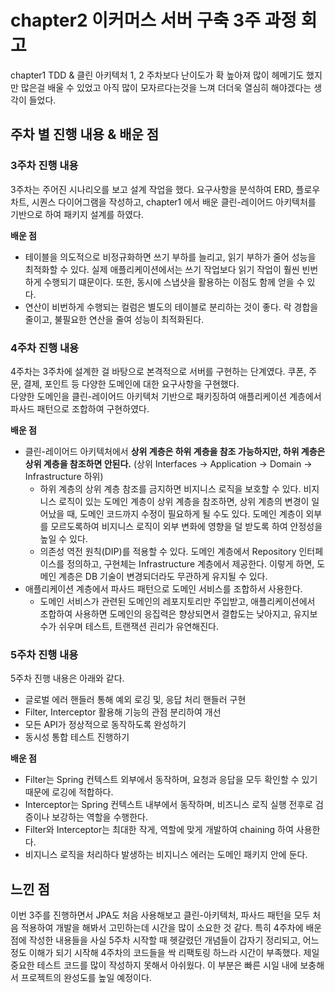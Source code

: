 # chapter2 이커머스 서버 구축 3주 과정 회고
chapter1 TDD & 클린 아키텍처 1, 2 주차보다 난이도가 확 높아져 많이 헤메기도 했지만 많은걸 배울 수 있었고 아직 많이 모자르다는것을 느껴 더더욱 열심히 해야겠다는 생각이 들었다.

## 주차 별 진행 내용 & 배운 점
###  3주차 진행 내용
3주차는 주어진 시나리오를 보고 설계 작업을 했다. 요구사항을 분석하여 ERD, 플로우 차트, 시퀀스 다이어그램을 작성하고, chapter1 에서 배운 클린-레이어드 아키텍처를 기반으로 하여 패키지 설계를 하였다.

<b>배운 점</b></br>
* 테이블을 의도적으로 비정규화하면 쓰기 부하를 늘리고, 읽기 부하가 줄어 성능을 최적화할 수 있다. 실제 애플리케이션에서는 쓰기 작업보다 읽기 작업이 훨씬 빈번하게 수행되기 떄문이다. 또한, 동시에 스냅샷을 활용하는 이점도 함께 얻을 수 있다.
* 연산이 비번하게 수행되는 컬럼은 별도의 테이블로 분리하는 것이 좋다.  락 경합을 줄이고, 불필요한 연산을 줄여 성능이 최적화된다.

### 4주차 진행 내용
4주차는 3주차에 설계한 걸 바탕으로 본격적으로 서버를 구현하는 단계였다. 쿠폰, 주문, 결제, 포인트 등 다양한 도메인에 대한 요구사항을 구현했다.  
다양한 도메인을 클린-레이어드 아키텍처 기반으로 패키징하여 애플리케이션 계층에서 파사드 패턴으로 조합하여 구현하였다.

<b>배운 점</b></br>
* 클린-레이어드 아키텍처에서 <b>상위 계층은 하위 계층을 참조 가능하지만, 하위 계층은 상위 계층을 참조하면 안된다.</b> (상위 Interfaces → Application → Domain → Infrastructure 하위)
    * 하위 계층의 상위 계층 참조를 금지하면 비지니스 로직을 보호할 수 있다. 비지니스 로직이 있는 도메인 계층이 상위 계층을 참조하면, 상위 계층의 변경이 일어났을 때, 도메인 코드까지 수정이 필요하게 될 수도 있다. 도메인 계층이 외부를 모르도록하여 비지니스 로직이 외부 변화에 영향을 덜 받도록 하여 안정성을 높일 수 있다.
    * 의존성 역전 원칙(DIP)를 적용할 수 있다. 도메인 계층에서 Repository 인터페이스를 정의하고, 구현체는 Infrastructure 계층에서 제공한다. 이렇게 하면, 도메인 계층은 DB 기술이 변경되더라도 무관하게 유지될 수 있다.
* 애플리케이션 계층에서 파사드 패턴으로 도메인 서비스를 조합하서 사용한다.
    * 도메인 서비스가 관련된 도메인의 레포지토리만 주입받고, 애플리케이션에서 조합하여 사용하면 도메인의 응집력은 향상되면서 결합도는 낮아지고, 유지보수가 쉬우며 테스트, 트랜잭션 괸리가 유연해진다.

### 5주차 진행 내용
5주차 진행 내용은 아래와 같다.
* 글로벌 에러 핸들러 통해 예외 로깅 및, 응답 처리 핸들러 구현
* Filter, Interceptor 활용해 기능의 관점 분리하여 개선
* 모든 API가 정상적으로 동작하도록 완성하기
* 동시성 통합 테스트 진행하기

<b>배운 점</b></br>
* Filter는 Spring 컨텍스트 외부에서 동작하며, 요청과 응답을 모두 확인할 수 있기 때문에 로깅에 적합하다.
* Interceptor는 Spring 컨텍스트 내부에서 동작하며, 비즈니스 로직 실행 전후로 검증이나 보강하는 역할을 수행한다.
* Filter와 Interceptor는 최대한 작게, 역할에 맞게 개발하여 chaining 하여 사용한다.
* 비지니스 로직을 처리하다 발생하는 비지니스 에러는 도메인 패키지 안에 둔다.

## 느낀 점
이번 3주를 진행하면서 JPA도 처음 사용해보고 클린-아키텍처, 파사드 패턴을 모두 처음 적용하여 개발을 해봐서 고민하는데 시간을 많이 소요한 것 같다. 특히 4주차에 배운 점에 작성한 내용들을 사실 5주차 시작할 때 헷갈렸던 개념들이 갑자기 정리되고, 어느정도 이해가 되기 시작해 4주차의 코드들을 싹 리팩토링 하느라 시간이 부족했다. 제일 중요한 테스트 코드를 많이 작성하지 못해서 아쉬웠다. 이 부분은 빠른 시일 내에 보충해서 프로젝트의 완성도를 높일 예정이다. 
  
